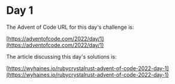 # Day 1

The Advent of Code URL for this day's challenge is:

[https://adventofcode.com/2022/day/1](https://adventofcode.com/2022/day/1)

The article discussing this day's solutions is:

[https://wyhaines.io/rubycrystalrust-advent-of-code-2022-day-1](https://wyhaines.io/rubycrystalrust-advent-of-code-2022-day-1)
